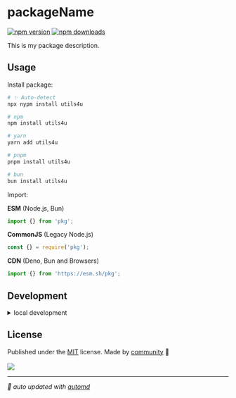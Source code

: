# packageName

<!-- automd:badges color=yellow -->

[![npm version](https://img.shields.io/npm/v/utils4u?color=yellow)](https://npmjs.com/package/utils4u)
[![npm downloads](https://img.shields.io/npm/dm/utils4u?color=yellow)](https://npmjs.com/package/utils4u)

<!-- /automd -->

This is my package description.

## Usage

Install package:

<!-- automd:pm-install -->

```sh
# ✨ Auto-detect
npx nypm install utils4u

# npm
npm install utils4u

# yarn
yarn add utils4u

# pnpm
pnpm install utils4u

# bun
bun install utils4u
```

<!-- /automd -->

Import:

<!-- automd:jsimport cjs cdn name="pkg" -->

**ESM** (Node.js, Bun)

```js
import {} from 'pkg';
```

**CommonJS** (Legacy Node.js)

```js
const {} = require('pkg');
```

**CDN** (Deno, Bun and Browsers)

```js
import {} from 'https://esm.sh/pkg';
```

<!-- /automd -->

## Development

<details>

<summary>local development</summary>

- Clone this repository
- Install latest LTS version of [Node.js](https://nodejs.org/en/)
- Enable [Corepack](https://github.com/nodejs/corepack) using `corepack enable`
- Install dependencies using `pnpm install`
- Run interactive tests using `pnpm dev`

</details>

## License

<!-- automd:contributors license=MIT -->

Published under the [MIT](https://github.com/yanhao98/utils4u/blob/main/LICENSE) license.
Made by [community](https://github.com/yanhao98/utils4u/graphs/contributors) 💛
<br><br>
<a href="https://github.com/yanhao98/utils4u/graphs/contributors">
<img src="https://contrib.rocks/image?repo=yanhao98/utils4u" />
</a>

<!-- /automd -->

<!-- automd:with-automd -->

---

_🤖 auto updated with [automd](https://automd.unjs.io)_

<!-- /automd -->
